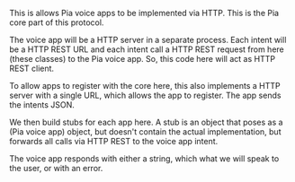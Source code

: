 This is allows Pia voice apps to be implemented via HTTP.
This is the Pia core part of this protocol.

The voice app will be a HTTP server in a separate process.
Each intent will be a HTTP REST URL and
each intent call a HTTP REST request
from here (these classes) to the Pia voice app. So, this code
here will act as HTTP REST client.

To allow apps to register with the core here, this also implements
a HTTP server with a single URL, which allows the app to register.
The app sends the intents JSON.

We then build stubs for each app here. A stub is an object that poses
as a (Pia voice app) object, but doesn't contain the actual implementation,
but forwards all calls via HTTP REST to the voice app intent.

The voice app responds with either a string, which what we will speak
to the user, or with an error.
